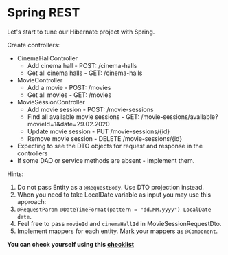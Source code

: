 # Spring REST
Let's start to tune our Hibernate project with Spring.

Create controllers:
- CinemaHallController
    - Add cinema hall - POST: /cinema-halls
    - Get all cinema halls - GET: /cinema-halls
- MovieController
    - Add a movie - POST: /movies 
    - Get all movies - GET: /movies
- MovieSessionController
    - Add movie session - POST: /movie-sessions
    - Find all available movie sessions - GET: /movie-sessions/available?movieId=1&date=29.02.2020
    - Update movie session - PUT /movie-sessions/{id}
    - Remove movie session - DELETE /movie-sessions/{id}
- Expecting to see the DTO objects for request and response in the controllers
- If some DAO or service methods are absent - implement them.

Hints:
1. Do not pass Entity as a `@RequestBody`. Use DTO projection instead.
1. When you need to take LocalDate variable as input you may use this approach: 
2. `@RequestParam @DateTimeFormat(pattern = "dd.MM.yyyy") LocalDate date`.
1. Feel free to pass `movieId` and `cinemaHallId` in MovieSessionRequestDto.
1. Implement mappers for each entity. Mark your mappers as `@Component`.

**You can check yourself using this [checklist](https://mate-academy.github.io/jv-program-common-mistakes/java-spring/rest/jv-spring-rest_checklist)**
